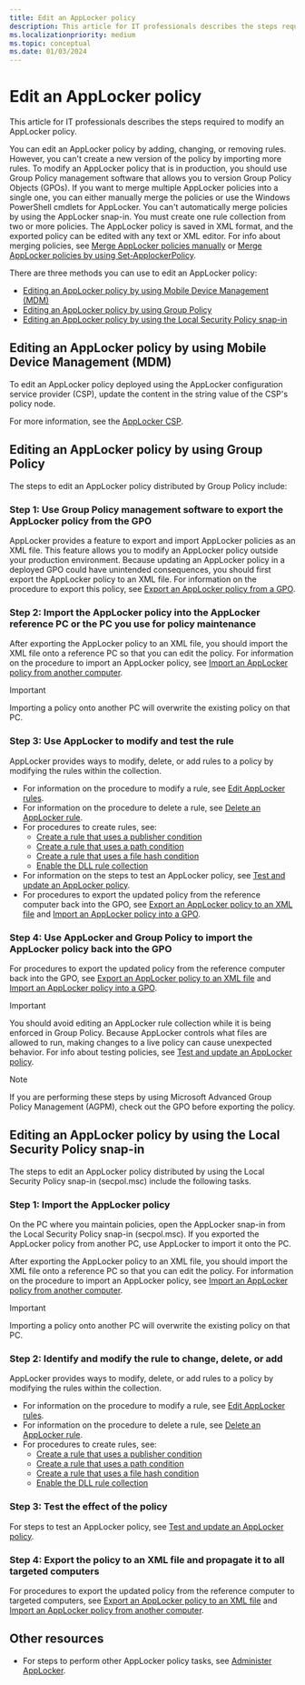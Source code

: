 ```yaml
---
title: Edit an AppLocker policy
description: This article for IT professionals describes the steps required to modify an AppLocker policy.
ms.localizationpriority: medium
ms.topic: conceptual
ms.date: 01/03/2024
---
```


# Edit an AppLocker policy

This article for IT professionals describes the steps required to modify an AppLocker policy.

You can edit an AppLocker policy by adding, changing, or removing rules. However, you can't create a new version of the policy by importing more rules. To modify an AppLocker policy that is in production, you should use Group Policy management software that allows you to version Group Policy Objects (GPOs). If you want to merge multiple AppLocker policies into a single one, you can either manually merge the policies or use the Windows PowerShell cmdlets for AppLocker. You can't automatically merge policies by using the AppLocker snap-in. You must create one rule collection from two or more policies. The AppLocker policy is saved in XML format, and the exported policy can be edited with any text or XML editor. For info about merging policies, see [Merge AppLocker policies manually](merge-applocker-policies-manually.md) or [Merge AppLocker policies by using Set-ApplockerPolicy](merge-applocker-policies-by-using-set-applockerpolicy.md).

There are three methods you can use to edit an AppLocker policy:

- [Editing an AppLocker policy by using Mobile Device Management (MDM)](#editing-an-applocker-policy-by-using-mobile-device-management-mdm)
- [Editing an AppLocker policy by using Group Policy](#editing-an-applocker-policy-by-using-group-policy)
- [Editing an AppLocker policy by using the Local Security Policy snap-in](#editing-an-applocker-policy-by-using-the-local-security-policy-snap-in)

## Editing an AppLocker policy by using Mobile Device Management (MDM)

To edit an AppLocker policy deployed using the AppLocker configuration service provider (CSP), update the content in the string value of the CSP's policy node.

For more information, see the [AppLocker CSP](/windows/client-management/mdm/applocker-csp).

## Editing an AppLocker policy by using Group Policy

The steps to edit an AppLocker policy distributed by Group Policy include:

### Step 1: Use Group Policy management software to export the AppLocker policy from the GPO

AppLocker provides a feature to export and import AppLocker policies as an XML file. This feature allows you to modify an AppLocker policy outside your production environment. Because updating an AppLocker policy in a deployed GPO could have unintended consequences, you should first export the AppLocker policy to an XML file. For information on the procedure to export this policy, see [Export an AppLocker policy from a GPO](export-an-applocker-policy-from-a-gpo.md).

### Step 2: Import the AppLocker policy into the AppLocker reference PC or the PC you use for policy maintenance

After exporting the AppLocker policy to an XML file, you should import the XML file onto a reference PC so that you can edit the policy. For information on the procedure to import an AppLocker policy, see [Import an AppLocker policy from another computer](import-an-applocker-policy-from-another-computer.md).

> [!IMPORTANT]
> Importing a policy onto another PC will overwrite the existing policy on that PC.

### Step 3: Use AppLocker to modify and test the rule

AppLocker provides ways to modify, delete, or add rules to a policy by modifying the rules within the collection.

- For information on the procedure to modify a rule, see [Edit AppLocker rules](edit-applocker-rules.md).
- For information on the procedure to delete a rule, see [Delete an AppLocker rule](delete-an-applocker-rule.md).
- For procedures to create rules, see:
  - [Create a rule that uses a publisher condition](create-a-rule-that-uses-a-publisher-condition.md)
  - [Create a rule that uses a path condition](create-a-rule-that-uses-a-path-condition.md)
  - [Create a rule that uses a file hash condition](create-a-rule-that-uses-a-file-hash-condition.md)
  - [Enable the DLL rule collection](enable-the-dll-rule-collection.md)
- For information on the steps to test an AppLocker policy, see [Test and update an AppLocker policy](test-and-update-an-applocker-policy.md).
- For procedures to export the updated policy from the reference computer back into the GPO, see [Export an AppLocker policy to an XML file](export-an-applocker-policy-to-an-xml-file.md) and [Import an AppLocker policy into a GPO](import-an-applocker-policy-into-a-gpo.md).

### Step 4: Use AppLocker and Group Policy to import the AppLocker policy back into the GPO

For procedures to export the updated policy from the reference computer back into the GPO, see [Export an AppLocker policy to an XML file](export-an-applocker-policy-to-an-xml-file.md) and [Import an AppLocker policy into a GPO](import-an-applocker-policy-into-a-gpo.md).

> [!IMPORTANT]
> You should avoid editing an AppLocker rule collection while it is being enforced in Group Policy. Because AppLocker controls what files are allowed to run, making changes to a live policy can cause unexpected behavior. For info about testing policies, see [Test and update an AppLocker policy](test-and-update-an-applocker-policy.md).

> [!NOTE]
> If you are performing these steps by using Microsoft Advanced Group Policy Management (AGPM), check out the GPO before exporting the policy.

## Editing an AppLocker policy by using the Local Security Policy snap-in

The steps to edit an AppLocker policy distributed by using the Local Security Policy snap-in (secpol.msc) include the following tasks.

### Step 1: Import the AppLocker policy

On the PC where you maintain policies, open the AppLocker snap-in from the Local Security Policy snap-in (secpol.msc). If you exported the AppLocker policy from another PC, use AppLocker to import it onto the PC.

After exporting the AppLocker policy to an XML file, you should import the XML file onto a reference PC so that you can edit the policy. For information on the procedure to import an AppLocker policy, see [Import an AppLocker policy from another computer](import-an-applocker-policy-from-another-computer.md).

> [!IMPORTANT]
> Importing a policy onto another PC will overwrite the existing policy on that PC.

### Step 2: Identify and modify the rule to change, delete, or add

AppLocker provides ways to modify, delete, or add rules to a policy by modifying the rules within the collection.

- For information on the procedure to modify a rule, see [Edit AppLocker rules](edit-applocker-rules.md).
- For information on the procedure to delete a rule, see [Delete an AppLocker rule](delete-an-applocker-rule.md).
- For procedures to create rules, see:
  - [Create a rule that uses a publisher condition](create-a-rule-that-uses-a-publisher-condition.md)
  - [Create a rule that uses a path condition](create-a-rule-that-uses-a-path-condition.md)
  - [Create a rule that uses a file hash condition](create-a-rule-that-uses-a-file-hash-condition.md)
  - [Enable the DLL rule collection](enable-the-dll-rule-collection.md)

### Step 3: Test the effect of the policy

For steps to test an AppLocker policy, see [Test and update an AppLocker policy](test-and-update-an-applocker-policy.md).

### Step 4: Export the policy to an XML file and propagate it to all targeted computers

For procedures to export the updated policy from the reference computer to targeted computers, see [Export an AppLocker policy to an XML file](export-an-applocker-policy-to-an-xml-file.md) and [Import an AppLocker policy from another computer](import-an-applocker-policy-from-another-computer.md).

## Other resources

- For steps to perform other AppLocker policy tasks, see [Administer AppLocker](administer-applocker.md).
